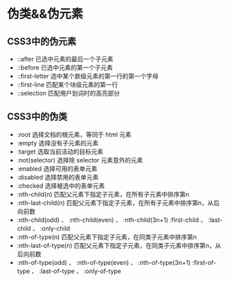 # 伪类&&伪元素

## CSS3中的伪元素

- ::after 已选中元素的最后一个子元素
- ::before 已选中元素的第一个子元素
- ::first-letter 选中某个款级元素的第一行的第一个字母
- ::first-line 匹配某个块级元素的第一行
- ::selection 匹配用户划词时的高亮部分

## CSS3中的伪类
- :root 选择文档的根元素，等同于 html 元素
- :empty 选择没有子元素的元素
- :target 选取当前活动的目标元素
- :not(selector) 选择除 selector 元素意外的元素
- :enabled 选择可用的表单元素
- :disabled 选择禁用的表单元素
- :checked 选择被选中的表单元素
- :nth-child(n) 匹配父元素下指定子元素，在所有子元素中排序第n
- :nth-last-child(n) 匹配父元素下指定子元素，在所有子元素中排序第n，从后向前数
- :nth-child(odd) 、 :nth-child(even) 、 :nth-child(3n+1) :first-child 、 :last-child 、 :only-child
- :nth-of-type(n) 匹配父元素下指定子元素，在同类子元素中排序第n
- :nth-last-of-type(n) 匹配父元素下指定子元素，在同类子元素中排序第n，从后向前数
- :nth-of-type(odd) 、 :nth-of-type(even) 、 :nth-of-type(3n+1) :first-of-type 、 :last-of-type 、 :only-of-type
